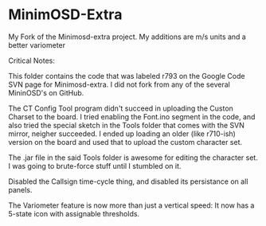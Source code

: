 MinimOSD-Extra
==============

My Fork of the Minimosd-extra project. My additions are m/s units and a better variometer




Critical Notes:

This folder contains the code that was labeled r793 on the Google Code SVN page for Minimosd-extra. I did not fork from any of the several MininOSD's on GitHub.

The CT Config Tool program didn't succeed in uploading the Custon Charset to the board. I tried enabling the Font.ino segment in the code, and also tried the special sketch in the Tools folder that comes with the SVN mirror, neigher succeeded. I ended up loading an older (like r710-ish) version on the board and used that to upload the custom character set.

The .jar file in the said Tools folder is awesome for editing the character set. I was going to brute-force stuff until I stumbled on it.

Disabled the Callsign time-cycle thing, and disabled its persistance on all panels.

The Variometer feature is now more than just a vertical speed: It now has a 5-state icon with assignable thresholds.

